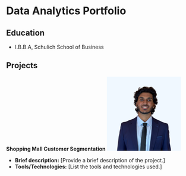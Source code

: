 # Data Analytics Portfolio

## Education
- I.B.B.A, Schulich School of Business

## Projects
**Shopping Mall Customer Segmentation**
<img src="https://github.com/SanthoshPaval/Data-Analytics-Portfolio/blob/main/profile_pic.png" alt="Project Image" width="200"/>

   - **Brief description:** [Provide a brief description of the project.]
   - **Tools/Technologies:** [List the tools and technologies used.]
